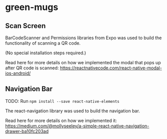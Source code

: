 # green-mugs

## Scan Screen

BarCodeScanner and Permissions libraries from Expo was used to build the functionality of scanning a QR code.

(No special installation steps required.)

Read here for more details on how we implemented the modal that pops up after QR code is scanned:
https://reactnativecode.com/react-native-modal-ios-android/

## Navigation Bar

TODO:
Run `npm install --save react-native-elements`


The react-navigation library was used to build the navigation bar.

Read here for more details on how we implemented it:
https://medium.com/@mollyseeley/a-simple-react-native-navigation-drawer-ba10fc203ad
